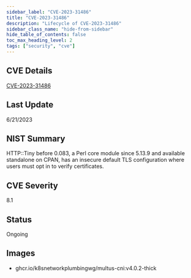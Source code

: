 ```yaml
---
sidebar_label: "CVE-2023-31486"
title: "CVE-2023-31486"
description: "Lifecycle of CVE-2023-31486"
sidebar_class_name: "hide-from-sidebar"
hide_table_of_contents: false
toc_max_heading_level: 2
tags: ["security", "cve"]
---
```


## CVE Details

[CVE-2023-31486](https://nvd.nist.gov/vuln/detail/CVE-2023-31486)


## Last Update

6/21/2023

## NIST Summary

HTTP::Tiny before 0.083, a Perl core module since 5.13.9 and available standalone on CPAN, has an insecure default TLS configuration where users must opt in to verify certificates.

## CVE Severity

8.1

## Status

Ongoing

## Images

- ghcr.io/k8snetworkplumbingwg/multus-cni:v4.0.2-thick


